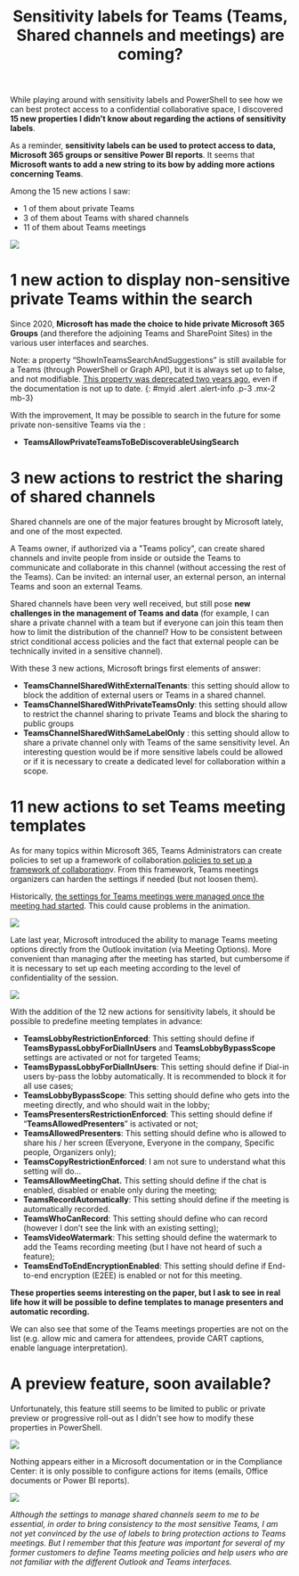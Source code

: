 ﻿---
title: "Sensitivity labels for Teams (Teams, Shared channels and meetings) are coming? "
subtitle:
excerpt: "I just noticed 15 new properties of sensitivity labels related to teams, shared channels and meetings. What do they suggest for the future?."    
tags:
  - Microsoft 365
  - Office 365
  - Compliance
  - Sensitivity labels
  - Teams
header_img : "./assets/img/posts/2022-09-22_Teams-and-sensitivity-labels_1.png"
---


While playing around with sensitivity labels and PowerShell to see how we can best protect access to a confidential collaborative space, I discovered **15 new properties I didn't know about regarding the actions of sensitivity labels**. 

As a reminder, **sensitivity labels can be used to protect access to data, Microsoft 365 groups or sensitive Power BI reports**. It seems that **Microsoft wants to add a new string to its bow by adding more actions concerning Teams**. 

Among the 15 new actions I saw: 
- 1 of them about private Teams
- 3 of them about Teams with shared channels 
- 11 of them about Teams meetings

<img src="https://thijoubert.github.io/assets/img/posts/2022-09-22_Teams-and-sensitivity-labels_1.png" >



# 1 new action to display non-sensitive private Teams within the search

Since 2020, **Microsoft has made the choice to hide private Microsoft 365 Groups** (and therefore the adjoining Teams and SharePoint Sites) in the various user interfaces and searches. 

Note: a property “ShowInTeamsSearchAndSuggestions” is still available for a Teams (through PowerShell or Graph API), but it is always set up to false, and not modifiable. [This property was deprecated two years ago](https://github.com/MicrosoftDocs/office-docs-powershell/issues/9040), even if the documentation is not up to date. 
{: #myid .alert .alert-info .p-3 .mx-2 mb-3}

With the improvement, It may be possible to search in the future for some private non-sensitive Teams via the :  
- **TeamsAllowPrivateTeamsToBeDiscoverableUsingSearch**



# 3 new actions to restrict the sharing of shared channels 

Shared channels are one of the major features brought by Microsoft lately, and one of the most expected. 

A Teams owner, if authorized via a "Teams policy", can create shared channels and invite people from inside or outside the Teams to communicate and collaborate in this channel (without accessing the rest of the Teams). Can be invited: an internal user, an external person, an internal Teams and soon an external Teams. 

Shared channels have been very well received, but still pose **new challenges in the management of Teams and data** (for example, I can share a private channel with a team but if everyone can join this team then how to limit the distribution of the channel? How to be consistent between strict conditional access policies and the fact that external people can be technically invited in a sensitive channel). 

With these 3 new actions, Microsoft brings first elements of answer: 
- **TeamsChannelSharedWithExternalTenants**: this setting should allow to block the addition of external users or Teams in a shared channel. 
- **TeamsChannelSharedWithPrivateTeamsOnly**: this setting should allow to restrict the channel sharing to private Teams and block the sharing to public groups
- **TeamsChannelSharedWithSameLabelOnly** : this setting should allow to share a private channel only with Teams of the same sensitivity level. An interesting question would be if more sensitive labels could be allowed or if it is necessary to create a dedicated level for collaboration within a scope. 



# 11 new actions to set Teams meeting templates

As for many topics within Microsoft 365, Teams Administrators can create policies to set up a framework of collaboration.[policies to set up a framework of collaboration](https://learn.microsoft.com/en-us/microsoftteams/meeting-policies-participants-and-guests)v. From this framework, Teams meetings organizers can harden the settings if needed (but not loosen them).

Historically, [the settings for Teams meetings were managed once the meeting had started](https://support.microsoft.com/en-us/office/change-participant-settings-for-a-teams-meeting-53261366-dbd5-45f9-aae9-a70e6354f88e). This could cause problems in the animation. 

<img src="https://thijoubert.github.io/assets/img/posts/2022-09-22_Teams-and-sensitivity-labels_2.png" >


Late last year, Microsoft introduced the ability to manage Teams meeting options directly from the Outlook invitation (via Meeting Options). More convenient than managing after the meeting has started, but cumbersome if it is necessary to set up each meeting according to the level of confidentiality of the session. 

<img src="https://thijoubert.github.io/assets/img/posts/2022-09-22_Teams-and-sensitivity-labels_3.png" >


With the addition of the 12 new actions for sensitivity labels, it should be possible to predefine meeting templates in advance:  
- **TeamsLobbyRestrictionEnforced**: This setting should define if **TeamsBypassLobbyForDialInUsers** and **TeamsLobbyBypassScope** settings are activated or not for targeted Teams;
- **TeamsBypassLobbyForDialInUsers**: This setting should define if Dial-in users by-pass the lobby automatically. It is recommended to block it for all use cases; 
- **TeamsLobbyBypassScope**: This setting should define who gets into the meeting directly, and who should wait in the lobby;
- **TeamsPresentersRestrictionEnforced**: This setting should define  if “**TeamsAllowedPresenters**” is activated or not; 
- **TeamsAllowedPresenters**: This setting should define who is allowed to share his / her screen (Everyone, Everyone in the company, Specific people, Organizers only);
- **TeamsCopyRestrictionEnforced**: I am not sure to understand what this setting will do… 
- **TeamsAllowMeetingChat.** This setting should define if the chat is enabled, disabled or enable only during the meeting;
- **TeamsRecordAutomatically**: This setting should define if the meeting is automatically recorded. 
- **TeamsWhoCanRecord**: This setting should define who can record (however I don’t see the link with an existing setting);
- **TeamsVideoWatermark**: This setting should define the watermark to add the Teams recording meeting (but I have not heard of such a feature);
- **TeamsEndToEndEncryptionEnabled**: This setting should define if End-to-end encryption (E2EE) is enabled or not for this meeting. 

**These properties seems interesting on the paper, but I ask to see in real life how it will be possible to define templates to manage presenters and automatic recording.** 

We can also see that some of the Teams meetings properties are not on the list (e.g. allow mic and camera for attendees, provide CART captions, enable language interpretation).  



# A preview feature, soon available? 

Unfortunately, this feature still seems to be limited to public or private preview or progressive roll-out as I didn't see how to modify these properties in PowerShell. 

<img src="https://thijoubert.github.io/assets/img/posts/2022-09-22_Teams-and-sensitivity-labels_4.png" >

Nothing appears either in a Microsoft documentation or in the Compliance Center: it is only possible to configure actions for items (emails, Office documents or Power BI reports). 

<img src="https://thijoubert.github.io/assets/img/posts/2022-09-22_Teams-and-sensitivity-labels_5.png" >



*Although the settings to manage shared channels seem to me to be essential, in order to bring consistency to the most sensitive Teams, I am not yet convinced by the use of labels to bring protection actions to Teams meetings. But I remember that this feature was important for several of my former customers to define Teams meeting policies and help users who are not familiar with the different Outlook and Teams interfaces.*